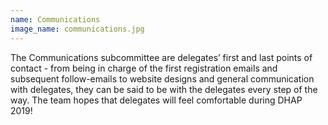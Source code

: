 ```yaml
---
name: Communications
image_name: communications.jpg
---
```


The Communications subcommittee are delegates’ first and last points of contact - from being in charge of the first registration emails and subsequent follow-emails to website designs and general communication with delegates, they can be said to be with the delegates every step of the way. The team hopes that delegates will feel comfortable during DHAP 2019!